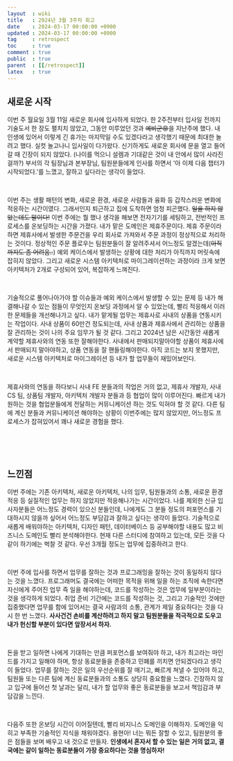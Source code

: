 ```yaml
---
layout  : wiki
title   : 2024년 3월 3주차 회고
date    : 2024-03-17 00:00:00 +0900
updated : 2024-03-17 00:00:00 +0900
tag     : retrospect
toc     : true
comment : true
public  : true
parent  : [[/retrospect]]
latex   : true
---
```


## 새로운 시작

이번 주 월요일 3월 11일 새로운 회사에 입사하게 되었다. 한 2주전부터 입사일 전까지 기술도서 한 장도 펼치치 않았고, 그동안 미루었던 것과 ~~예비군😡~~을 지난주에 했다.
내 인생에 있어서 이렇게 긴 휴가는 마지막일 수도 있겠다라고 생각했기 때문에 최대한 놀려고 했다.
실컷 놀고나니 입사일이 다가왔다. 신기하게도 새로운 회사에 문을 열고 들어갈 때 긴장이 되지 않았다. (나이를 먹으니 설렘과 기대같은 것이 내 안에서 많이 사라진걸까?)
부서의 각 팀장님과 본부장님, 팀원분들에게 인사를 하면서 '아 이제 다음 챕터가 시작되었다.'를 느꼈고, 잘하고 싶다라는 생각이 들었다.

<br>

이번 주는 생활 패턴의 변화, 새로운 환경, 새로운 사람들과 융화 등 갑작스러운 변화에 적응하는 시간이였다. 그래서인지 퇴근하고 집에 도착하면 엄청 피곤했다. ~~일을 하지 않았는데도 말이다!~~
이번 주에는 뭘 했나 생각을 해보면 전자기기를 세팅하고, 전반적인 프로세스를 온보딩하는 시간을 가졌다.
내가 맡은 도메인은 제휴주문이다. 제휴 주문이라 하면 제휴사에서 발생한 주문건을 우리 회사로 가져와서 주문 과정이 정상적으로 처리하는 것이다. 
정상적인 주문 플로우는 팀원분들이 잘 알려주셔서 어느정도 알겠는데(~~아직까지도 좀 어려움..~~) 예외 케이스에서 발생하는 상황에 대한 처리가 아직까지 머릿속에 잡히지 않았다.
그리고 새로운 시스템 아키텍처로 마이그레이션하는 과정이라 크게 보면 아키텍처가 2개로 구성되어 있어, 복잡하게 느껴진다.

<br>

기술적으로 풀어나아가야 할 이슈들과 예외 케이스에서 발생할 수 있는 문제 등 내가 해결해나갈 수 있는 점들이 무엇인지 온보딩 과정에서 알 수 있었는데, 빨리 적응해서 이러한 문제들을 개선해나가고 싶다.
내가 맡게될 업무는 제휴사로 사내의 상품을 연동시키는 작업이다. 사내 상품이 60만건 정도되는데, 사내 상품과 제휴사에서 관리하는 상품을 잘 관리하는 것이 나의 주요 임무가 될 것 같다.
그리고 2024년 남은 시간동안 새롭게 계약할 제휴사와의 연동 또한 잘해야한다. 사내에서 판매되지말아야할 상품이 제휴사에서 판매되지 말아야하고, 상품 연동을 잘 핸들링해야한다.
아직 코드는 보지 못했지만, 새로운 시스템 아키텍처로 마이그레이션 등 내가 할 업무들이 재밌어보인다.

<br>

제휴사와의 연동을 하다보니 사내 FE 분들과의 작업은 거의 없고, 제휴사 개발자, 사내 CS 팀, 상품팀 개발자, 아키텍처 개발자 분들과 등 협업이 많이 이루어진다.
빠르게 내가 원하는 것을 협업분들에게 전달하는 커뮤니케이션 하는 것도 익혀야 할 것 같다. 
다른 팀에 계신 분들과 커뮤니케이션 해야하는 상황이 이번주에는 많지 않았지만, 어느정도 프로세스가 잡혀있어서 꽤나 새로운 경험을 했다.

<br><br><br>

## 느낀점

이번 주에는 기존 아키텍처, 새로운 아키텍처, 나의 임무, 팀원들과의 소통, 새로운 환경 적응 등 실질적인 업무는 하지 않았지만 적응해나가는 시간이었다. 
나를 제외한 신규 입사자분들은 어느정도 경력이 있으신 분들인데, 나에게도 그 분들 정도의 퍼포먼스를 기대하시지 않을까 싶어서 어느정도 부담감과 잘하고 싶다는 생각이 들었다.
기술적으로 새롭게 배워야하는 아키텍처, 디자인 패턴, 데이터베이스 등 공부해야할 내용도 많고 비즈니스 도메인도 빨리 분석해야한다. 
현재 다른 스터디에 참여하고 있는데, 모든 것을 다 같이 하기에는 벅찰 것 같다. 우선 3개월 정도는 업무에 집중하려고 한다.

<br>

이번 주에 입사를 하면서 업무를 잘하는 것과 프로그래밍을 잘하는 것이 동일하지 않다는 것을 느꼈다.
프로그래머도 결국에는 어떠한 목적을 위해 일을 하는 조직에 속한다면 자신에게 주어진 업무 즉 일을 해야하는데, 코드를 작성하는 것은 업무에 일부분이라는 것을 생각하게 되었다.
취업 준비 기간에는 코드를 작성하는 것, 그리고 기술적인 것에만 집중했다면 업무를 함에 있어서는 결국 사람과의 소통, 관계가 제일 중요하다는 것을 다시 한 번 느꼈다.
**사사건건 손비를 계산하려고 하지 말고 팀원분들을 적극적으로 도우고 내가 헌신할 부분이 있다면 앞장서서 하자.**

<br>

돈을 받고 일하면 나에게 기대하는 만큼 퍼포먼스를 보여줘야 하고, 내가 최고라는 마인드를 가지고 일해야 하며, 항상 동료분들을 존중하고 민폐를 끼치면 안되겠다라고 생각이 들었다. 
업무를 잘하는 것은 일의 우선순위를 잘 매기고, 빠르게 쳐낼 수 있어야 하고, 팀원들 또는 다른 팀에 계신 동료분들과의 소통도 상당히 중요함을 느꼈다.
긴장하지 않고 입구에 들어선 첫 날과는 달리, 내가 할 업무와 좋은 동료분들을 보고서 책임감과 부담감을 느낀다.

<br>

다음주 또한 온보딩 시간이 이어질텐데, 빨리 비지니스 도메인을 이해하자. 도메인을 익히고 부족한 기술적인 지식을 채워야겠다.
용현아! 너는 뭐든 잘할 수 있고, 팀원분의 좋은 점들을 보며 배우고 내 것으로 만들자. 
**인생에서 혼자서 할 수 있는 일은 거의 없고, 결국에는 같이 일하는 동료분들이 가장 중요하다는 것을 명심하자!**
